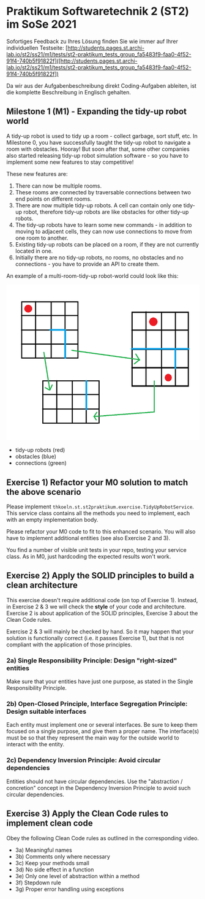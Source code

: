 # Praktikum Softwaretechnik 2 (ST2) im SoSe 2021

Sofortiges Feedback zu Ihres Lösung finden Sie wie immer auf Ihrer individuellen Testseite:
[http://students.pages.st.archi-lab.io/st2/ss21/m1/tests/st2-praktikum_tests_group_fa5483f9-faa0-4f52-91f4-740b5f91822f]([http://students.pages.st.archi-lab.io/st2/ss21/m1/tests/st2-praktikum_tests_group_fa5483f9-faa0-4f52-91f4-740b5f91822f])

Da wir aus der Aufgabenbeschreibung direkt Coding-Aufgaben ableiten, ist die komplette Beschreibung in Englisch
gehalten. 

## Milestone 1 (M1) - Expanding the tidy-up robot world

A tidy-up robot is used to tidy up a room - collect garbage, sort stuff, etc. 
In Milestone 0, you have successfully taught the tidy-up robot to navigate a room with obstacles. Hooray!
But soon after that, some other companies also started releasing tidy-up robot simulation software - so you have to 
implement some new features to stay competitive!

These new features are:
1. There can now be multiple rooms.
1. These rooms are connected by traversable connections between two end points on different rooms.   
1. There are now multiple tidy-up robots. A cell can contain only one tidy-up robot, therefore tidy-up robots 
    are like obstacles for other tidy-up robots.   
1. The tidy-up robots have to learn some new commands - in addition to moving to adjacent cells, they can now use 
    connections to move from one room to another.
1. Existing tidy-up robots can be placed on a room, if they are not currently located in one. 
1. Initially there are no tidy-up robots, no rooms, no obstacles and no connections - you have to provide an API to create them.

An example of a multi-room-tidy-up robot-world could look like this:

![room](src/main/resources/explanationM1.png)

* tidy-up robots (red)
* obstacles (blue)
* connections (green)



## Exercise 1) Refactor your M0 solution to match the above scenario

Please implement `thkoeln.st.st2praktikum.exercise.TidyUpRobotService`. This service class contains all the methods 
you need to implement, each with an empty implementation body. 

Please refactor your M0 code to fit to this enhanced scenario. You will also have to implement additional entities (see also Exercise 2 and 3). 

You find a number of visible unit tests in your repo, testing your service class. As in M0, just hardcoding the expected 
results won't work. 


## Exercise 2) Apply the SOLID principles to build a clean architecture

This exercise doesn't require additional code (on top of Exercise 1). Instead, in Exercise 2 & 3 we will check
the **style** of your code and architecture. Exercise 2 is about application of the SOLID principles, Exercise 3 about
the Clean Code rules. 

Exercise 2 & 3 will mainly be checked by hand. So it may happen that your solution is functionally correct (i.e.
it passes Exercise 1), but that is not compliant with the application of those principles.  

### 2a) Single Responsibility Principle: Design "right-sized" entities

Make sure that your entities have just one purpose, as stated in the Single Responsibility Principle.

### 2b) Open-Closed Principle, Interface Segregation Principle: Design suitable interfaces

Each entity must implement one or several interfaces. Be sure to keep them focused on a single purpose, and give 
them a proper name. The interface(s) must be so that they represent the main way for the outside world to interact
with the entity. 

### 2c) Dependency Inversion Principle: Avoid circular dependencies

Entities should not have circular dependencies. Use the "abstraction / concretion" concept in the Dependency Inversion 
Principle to avoid such circular dependencies.


## Exercise 3) Apply the Clean Code rules to implement clean code

Obey the following Clean Code rules as outlined in the corresponding video.

* 3a) Meaningful names
* 3b) Comments only where necessary
* 3c) Keep your methods small
* 3d) No side effect in a function
* 3e) Only one level of abstraction within a method
* 3f) Stepdown rule
* 3g) Proper error handling using exceptions






